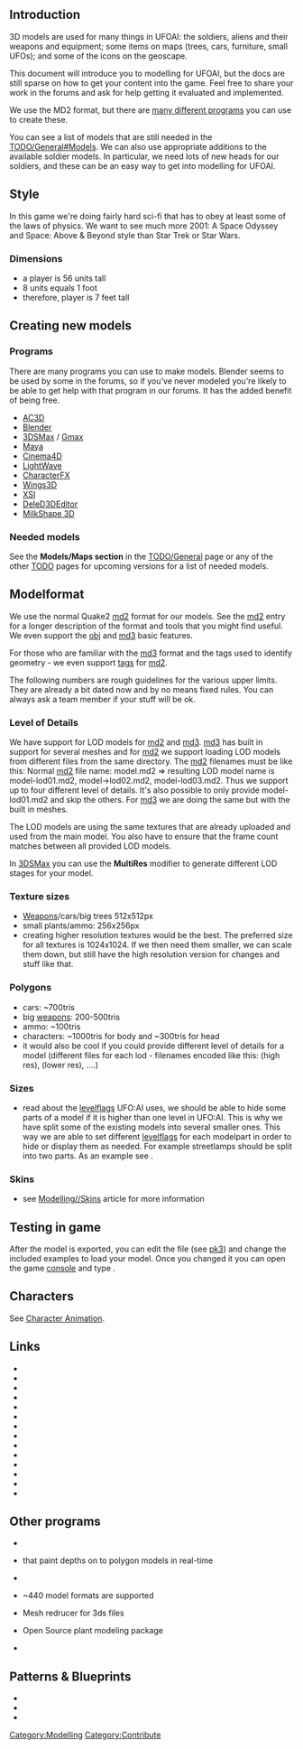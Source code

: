 ## Introduction

3D models are used for many things in UFOAI: the soldiers, aliens and
their weapons and equipment; some items on maps (trees, cars, furniture,
small UFOs); and some of the icons on the geoscape.

This document will introduce you to modelling for UFOAI, but the docs
are still sparse on how to get your content into the game. Feel free to
share your work in the forums and ask for help getting it evaluated and
implemented.

We use the MD2 format, but there are [many different
programs](Modelling#Programs "wikilink") you can use to create these.

You can see a list of models that are still needed in the
[TODO/General#Models](TODO/General#Models "wikilink"). We can also use
appropriate additions to the available soldier models. In particular, we
need lots of new heads for our soldiers, and these can be an easy way to
get into modelling for UFOAI.

## Style

In this game we're doing fairly hard sci-fi that has to obey at least
some of the laws of physics. We want to see much more 2001: A Space
Odyssey and Space: Above & Beyond style than Star Trek or Star Wars.

### Dimensions

- a player is 56 units tall
- 8 units equals 1 foot
- therefore, player is 7 feet tall

## Creating new models

### Programs

There are many programs you can use to make models. Blender seems to be
used by some in the forums, so if you've never modeled you're likely to
be able to get help with that program in our forums. It has the added
benefit of being free.

- [AC3D](Modelling/AC3D "wikilink")
- [Blender](Modelling/Blender "wikilink")
- [3DSMax](Modelling/3DSMax "wikilink") /
  [Gmax](Modelling/Gmax "wikilink")
- [Maya](Modelling/Maya "wikilink")
- [Cinema4D](Modelling/Cinema4D "wikilink")
- [LightWave](Modelling/LightWave "wikilink")
- [CharacterFX](Modelling/CharacterFX "wikilink")
- [Wings3D](Modelling/Wings3D "wikilink")
- [XSI](Modelling/XSI "wikilink")
- [DeleD3DEditor](Modelling/DeleD3DEditor "wikilink")
- [MilkShape 3D](Modelling/MilkShape3D "wikilink")

### Needed models

See the **Models/Maps section** in the
[TODO/General](TODO/General "wikilink") page or any of the other
[TODO](TODO "wikilink") pages for upcoming versions for a list of needed
models.

## Modelformat

We use the normal Quake2 [md2](md2 "wikilink") format for our models.
See the [md2](md2 "wikilink") entry for a longer description of the
format and tools that you might find useful. We even support the
[obj](obj "wikilink") and [md3](md3 "wikilink") basic features.

For those who are familiar with the [md3](md3 "wikilink") format and the
tags used to identify geometry - we even support
[tags](Modelling/3DSMax#Export_tag_file "wikilink") for
[md2](md2 "wikilink").

The following numbers are rough guidelines for the various upper limits.
They are already a bit dated now and by no means fixed rules. You can
always ask a team member if your stuff will be ok.

### Level of Details

We have support for LOD models for [md2](md2 "wikilink") and
[md3](md3 "wikilink"). [md3](md3 "wikilink") has built in support for
several meshes and for [md2](md2 "wikilink") we support loading LOD
models from different files from the same directory. The
[md2](md2 "wikilink") filenames must be like this: Normal
[md2](md2 "wikilink") file name: model.md2 =\> resulting LOD model name
is model-lod01.md2, model-\>lod02.md2, model-lod03.md2. Thus we support
up to four different level of details. It's also possible to only
provide model-lod01.md2 and skip the others. For [md3](md3 "wikilink")
we are doing the same but with the built in meshes.

The LOD models are using the same textures that are already uploaded and
used from the main model. You also have to ensure that the frame count
matches between all provided LOD models.

In [3DSMax](Modelling/3DSMax "wikilink") you can use the **MultiRes**
modifier to generate different LOD stages for your model.

### Texture sizes

- [Weapons](Equipment/Weapons "wikilink")/cars/big trees 512x512px
- small plants/ammo: 256x256px
- creating higher resolution textures would be the best. The preferred
  size for all textures is 1024x1024. If we then need them smaller, we
  can scale them down, but still have the high resolution version for
  changes and stuff like that.

### Polygons

- cars: \~700tris
- big [weapons](Equipment/Weapons "wikilink"): 200-500tris
- ammo: \~100tris
- characters: \~1000tris for body and \~300tris for head
- it would also be cool if you could provide different level of details
  for a model (different files for each lod - filenames encoded like
  this: (high res), (lower res), ....)

### Sizes

- read about the [levelflags](Mapping/Levelflags "wikilink") UFO:AI
  uses, we should be able to hide some parts of a model if it is higher
  than one level in UFO:AI. This is why we have split some of the
  existing models into several smaller ones. This way we are able to set
  different [levelflags](Mapping/Levelflags "wikilink") for each
  modelpart in order to hide or display them as needed. For example
  streetlamps should be split into two parts. As an example see .

### Skins

- see [Modelling//Skins](Modelling/Skins "wikilink") article for more
  information

## Testing in game

After the model is exported, you can edit the file (see
[pk3](pk3 "wikilink")) and change the included examples to load your
model. Once you changed it you can open the game
[console](console "wikilink") and type .

## Characters

See [Character Animation](Modelling/Character_Animation "wikilink").

## Links

-

-

-

-

-

-

-

-

-

-

-

-

-

-

## Other programs

-

- that paint depths on to polygon models in real-time

-

- \~440 model formats are supported

- Mesh redrucer for 3ds files

- Open Source plant modeling package

-

## Patterns & Blueprints

-

-

-

[Category:Modelling](Category:Modelling "wikilink")
[Category:Contribute](Category:Contribute "wikilink")